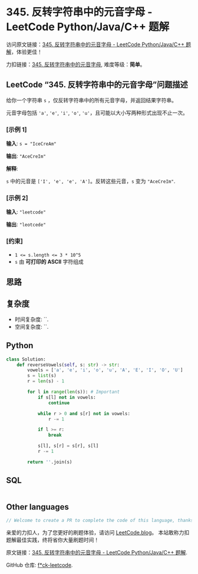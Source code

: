 # 345. 反转字符串中的元音字母 - LeetCode Python/Java/C++ 题解

访问原文链接：[345. 反转字符串中的元音字母 - LeetCode Python/Java/C++ 题解](https://leetcode.blog/zh/leetcode/345-reverse-vowels-of-a-string)，体验更佳！

力扣链接：[345. 反转字符串中的元音字母](https://leetcode.cn/problems/reverse-vowels-of-a-string), 难度等级：**简单**。

## LeetCode “345. 反转字符串中的元音字母”问题描述

给你一个字符串 `s` ，仅反转字符串中的所有元音字母，并返回结果字符串。

元音字母包括 `'a'`, `'e'`, `'i'`, `'o'`, `'u'`，且可能以大小写两种形式出现不止一次。

### [示例 1]

**输入**: `s = "IceCreAm"`

**输出**: `"AceCreIm"`

**解释**: 

<p><code>s</code> 中的元音是 <code>[&#39;I&#39;, &#39;e&#39;, &#39;e&#39;, &#39;A&#39;]</code>。反转这些元音，<code>s</code> 变为 <code>&quot;AceCreIm&quot;</code>.</p>


### [示例 2]

**输入**: `"leetcode"`

**输出**: `"leotcede"`

### [约束]

- `1 <= s.length <= 3 * 10^5`
- `s` 由 **可打印的 ASCII** 字符组成

## 思路



## 复杂度

- 时间复杂度: ``.
- 空间复杂度: ``.

## Python

```python
class Solution:
    def reverseVowels(self, s: str) -> str:
        vowels = ['a', 'e', 'i', 'o', 'u', 'A', 'E', 'I', 'O', 'U']
        s = list(s)
        r = len(s) - 1

        for l in range(len(s)): # Important
            if s[l] not in vowels:
                continue

            while r > 0 and s[r] not in vowels:
                r -= 1

            if l >= r:
                break

            s[l], s[r] = s[r], s[l]
            r -= 1

        return ''.join(s)
```

## SQL

```sql

```

## Other languages

```java
// Welcome to create a PR to complete the code of this language, thanks!
```

亲爱的力扣人，为了您更好的刷题体验，请访问 [LeetCode.blog](https://leetcode.blog/zh)。
本站敢称力扣题解最佳实践，终将省你大量刷题时间！

原文链接：[345. 反转字符串中的元音字母 - LeetCode Python/Java/C++ 题解](https://leetcode.blog/zh/leetcode/345-reverse-vowels-of-a-string).

GitHub 仓库: [f*ck-leetcode](https://github.com/fuck-leetcode/fuck-leetcode).

